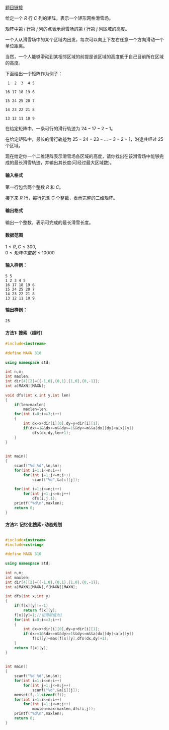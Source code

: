 
[题目链接](https://www.acwing.com/problem/content/903/)

给定一个 $R$ 行 $C$ 列的矩阵，表示一个矩形网格滑雪场。

矩阵中第 $i$ 行第 $j$ 列的点表示滑雪场的第 $i$ 行第 $j$ 列区域的高度。

一个人从滑雪场中的某个区域内出发，每次可以向上下左右任意一个方向滑动一个单位距离。

当然，一个人能够滑动到某相邻区域的前提是该区域的高度低于自己目前所在区域的高度。

下面给出一个矩阵作为例子：

     1  2  3  4 5
    
    16 17 18 19 6
    
    15 24 25 20 7
    
    14 23 22 21 8
    
    13 12 11 10 9
    

在给定矩阵中，一条可行的滑行轨迹为 $24-17-2-1$。

在给定矩阵中，最长的滑行轨迹为 $25-24-23-…-3-2-1$，沿途共经过 $25$ 个区域。

现在给定你一个二维矩阵表示滑雪场各区域的高度，请你找出在该滑雪场中能够完成的最长滑雪轨迹，并输出其长度(可经过最大区域数)。

#### 输入格式

第一行包含两个整数 $R$ 和 $C$。

接下来 $R$ 行，每行包含 $C$ 个整数，表示完整的二维矩阵。

#### 输出格式

输出一个整数，表示可完成的最长滑雪长度。

#### 数据范围

$1 \le R,C \le 300$,  
$0 \le 矩阵中整数 \le 10000$

#### 输入样例：

    5 5
    1 2 3 4 5
    16 17 18 19 6
    15 24 25 20 7
    14 23 22 21 8
    13 12 11 10 9
    

#### 输出样例：

    25


#### 方法1: 搜索（超时）

```cpp
#include<iostream>
 
#define MAXN 310
 
using namespace std;
 
int n,m;
int maxlen;
int dir[4][2]={{-1,0},{0,1},{1,0},{0,-1}};
int a[MAXN][MAXN];
 
void dfs(int x,int y,int len)
{
    if(len>maxlen)
        maxlen=len;
    for(int i=0;i<=3;i++)
    {
        int dx=x+dir[i][0],dy=y+dir[i][1];
        if(dx>=1&&dx<=n&&dy>=1&&dy<=m&&a[dx][dy]<a[x][y])
            dfs(dx,dy,len+1);
    }
}
 
 
int main()
{
    scanf("%d %d",&n,&m);
    for(int i=1;i<=n;i++)
        for(int j=1;j<=m;j++)
            scanf("%d",&a[i][j]);
    
    for(int i=1;i<=n;i++)
        for(int j=1;j<=m;j++)
            dfs(i,j,1);
    printf("%d\n",maxlen);
    return 0;
}

```

#### 方法2: 记忆化搜索+动态规划


```cpp

#include<iostream>
#include<cstring>
 
#define MAXN 310
 
using namespace std;
 
int n,m;
int maxlen;
int dir[4][2]={{-1,0},{0,1},{1,0},{0,-1}};
int a[MAXN][MAXN],f[MAXN][MAXN];
 
int dfs(int x,int y)
{
    if(f[x][y]!=-1)
        return f[x][y];
    f[x][y]=1;//记得赋值为1
    for(int i=0;i<=3;i++)
    {
        int dx=x+dir[i][0],dy=y+dir[i][1];
        if(dx>=1&&dx<=n&&dy>=1&&dy<=m&&a[dx][dy]<a[x][y])
            f[x][y]=max(f[x][y],dfs(dx,dy)+1);
    }
    return f[x][y];
}
 
 
int main()
{
    scanf("%d %d",&n,&m);
    for(int i=1;i<=n;i++)
        for(int j=1;j<=m;j++)
            scanf("%d",&a[i][j]);
    memset(f,-1,sizeof(f));
    for(int i=1;i<=n;i++)
        for(int j=1;j<=m;j++)
            maxlen=max(maxlen,dfs(i,j));
    printf("%d\n",maxlen);
    return 0;
}

```